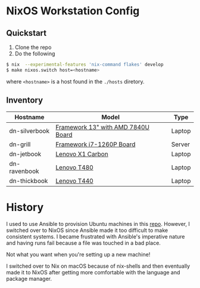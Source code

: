 # NixOS Workstation Config

## Quickstart

1. Clone the repo
2. Do the following

```bash
$ nix  --experimental-features 'nix-command flakes' develop
$ make nixos.switch host=<hostname>
```

where `<hostname>` is a host found in the `./hosts` diretory.

## Inventory

| Hostname      | Model                              | Type    |
|---------------|------------------------------------|---------|
| dn-silverbook | [Framework 13" with AMD 7840U Board](https://en.wikipedia.org/wiki/Framework_Laptop) | Laptop  |
| dn-grill      | [Framework i7-1260P Board](https://en.wikipedia.org/wiki/Framework_Laptop) | Server  |
| dn-jetbook    | [Lenovo X1 Carbon](https://en.wikipedia.org/wiki/ThinkPad_X1_Carbon) | Laptop  |
| dn-ravenbook  | [Lenovo T480](https://en.wikipedia.org/wiki/ThinkPad_T_Series) | Laptop  |
| dn-thickbook  | [Lenovo T440](https://en.wikipedia.org/wiki/ThinkPad_T_Series) | Laptop  |

# History

I used to use Ansible to provision Ubuntu machines in this [repo](https://github.com/davidnuon/ubuntu-setup/).
However, I switched over to NixOS since Ansible made it too difficult to make consistent systems.
I became frustrated with Ansible's imperative nature and having runs fail because a file was touched in a bad place.

Not what you want when you're setting up a new machine!

I switched over to Nix on macOS because of nix-shells and then eventually made it to NixOS after getting more comfortable
with the language and package manager.